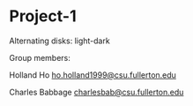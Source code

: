 # Project-1
Alternating disks: light-dark

Group members:

Holland Ho ho.holland1999@csu.fullerton.edu

Charles Babbage charlesbab@csu.fullerton.edu
